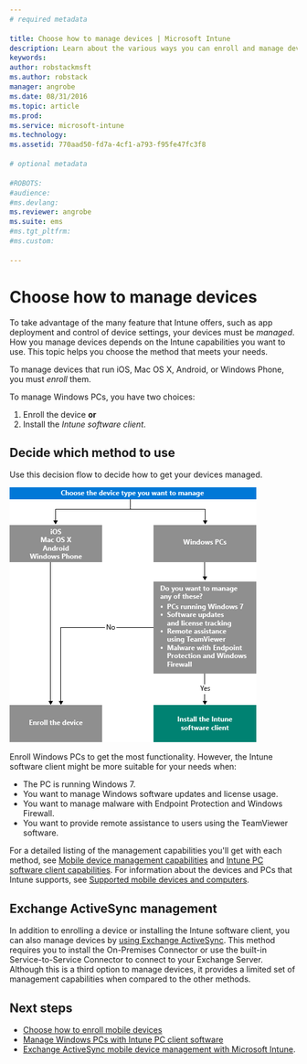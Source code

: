 ```yaml
---
# required metadata

title: Choose how to manage devices | Microsoft Intune
description: Learn about the various ways you can enroll and manage devices.
keywords:
author: robstackmsft
ms.author: robstack
manager: angrobe
ms.date: 08/31/2016
ms.topic: article
ms.prod:
ms.service: microsoft-intune
ms.technology:
ms.assetid: 770aad50-fd7a-4cf1-a793-f95fe47fc3f8

# optional metadata

#ROBOTS:
#audience:
#ms.devlang:
ms.reviewer: angrobe
ms.suite: ems
#ms.tgt_pltfrm:
#ms.custom:

---
```


# Choose how to manage devices

To take advantage of the many feature that Intune offers, such as app deployment and control of device settings, your devices must be *managed*. How you manage devices depends on the Intune capabilities you want to use. This topic helps you choose the method that meets your needs.

To manage devices that run iOS, Mac OS X, Android, or Windows Phone, you must *enroll* them.

To manage Windows PCs, you have two choices:

1. Enroll the device **or**
2. Install the *Intune software client*.

## Decide which method to use
Use this decision flow to decide how to get your devices managed.

![Decision flow for how to get your devices managed.](./media/choose-manage-method.png)

Enroll Windows PCs to get the most functionality. However, the Intune software client might be more suitable for your needs when:

- The PC is running Windows 7.
- You want to manage Windows software updates and license usage.
- You want to manage malware with Endpoint Protection and Windows Firewall.
- You want to provide remote assistance to users using the TeamViewer software.


For a detailed listing of the management capabilities you'll get with each method, see [Mobile device management capabilities](mobile-device-management-capabilities-in-microsoft-intune.md) and [Intune PC software client capabilities](windows-pc-management-capabilities-in-microsoft-intune.md).
For information about the devices and PCs that Intune supports, see [Supported mobile devices and computers](/intune/get-started/supported-mobile-devices-and-computers).


## Exchange ActiveSync management
In addition to enrolling a device or installing the Intune software client, you can also manage devices by [using Exchange ActiveSync](/intune/deploy-use/mobile-device-management-with-exchange-activesync-and-microsoft-intune). This method requires you to install the On-Premises Connector or use the built-in Service-to-Service Connector to connect to your Exchange Server.
Although this is a third option to manage devices, it provides a limited set of management capabilities when compared to the other methods.


## Next steps

- [Choose how to enroll mobile devices](/intune/get-started/choose-how-to-enroll-devices1)
- [Manage Windows PCs with Intune PC client software](/intune/deploy-use/manage-windows-pcs-with-microsoft-intune)
- [Exchange ActiveSync mobile device management with Microsoft Intune](/intune/deploy-use/mobile-device-management-with-exchange-activesync-and-microsoft-intune).
